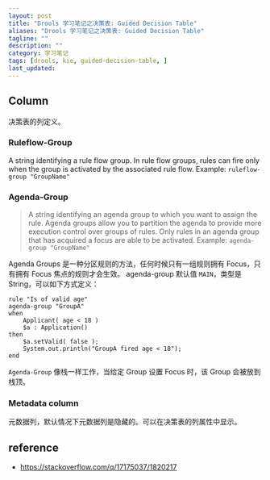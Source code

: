 ```yaml
---
layout: post
title: "Drools 学习笔记之决策表: Guided Decision Table"
aliases: "Drools 学习笔记之决策表: Guided Decision Table"
tagline: ""
description: ""
category: 学习笔记
tags: [drools, kie, guided-decision-table, ]
last_updated:
---
```




## Column
决策表的列定义。

### Ruleflow-Group
A string identifying a rule flow group. In rule flow groups, rules can fire only when the group is activated by the associated rule flow. Example: `ruleflow-group "GroupName"`


### Agenda-Group

> A string identifying an agenda group to which you want to assign the rule. Agenda groups allow you to partition the agenda to provide more execution control over groups of rules. Only rules in an agenda group that has acquired a focus are able to be activated. Example: `agenda-group "GroupName"`


Agenda Groups 是一种分区规则的方法，任何时候只有一组规则拥有 Focus，只有拥有 Focus 焦点的规则才会生效。
agenda-group 默认值 `MAIN`，类型是 String，可以如下方式定义：

	rule "Is of valid age"
	agenda-group "GroupA"
	when
		Applicant( age < 18 )
		$a : Application()
	then
		$a.setValid( false );
		System.out.println("GroupA fired age < 18");
	end

`Agenda-Group` 像栈一样工作，当给定 Group 设置 Focus 时，该 Group 会被放到栈顶。


### Metadata column
元数据列，默认情况下元数据列是隐藏的。可以在决策表的列属性中显示。


## reference

- <https://stackoverflow.com/q/17175037/1820217>
